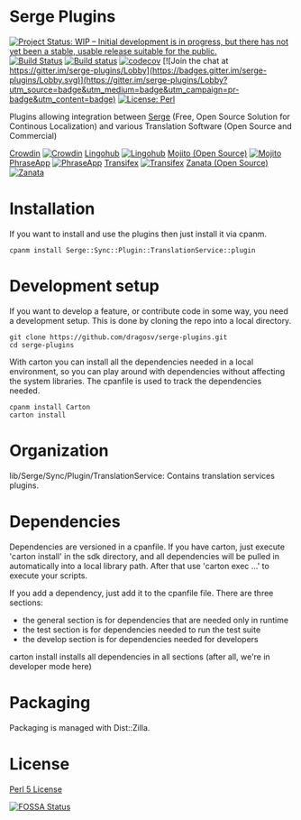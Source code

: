 Serge Plugins
============

[![Project Status: WIP – Initial development is in progress, but there has not yet been a stable, usable release suitable for the public.](http://www.repostatus.org/badges/latest/wip.svg)](http://www.repostatus.org/#wip) [![Build Status](https://img.shields.io/travis/dragosv/serge-plugins.svg?branch=master&label=linux+build)](https://travis-ci.org/dragosv/serge-plugins)
[![Build status](https://img.shields.io/appveyor/ci/dragosv/serge-plugins.svg?label=windows+build)](https://ci.appveyor.com/project/dragosv/serge-plugins/branch/master) [![codecov](https://codecov.io/gh/dragosv/serge-plugins/branch/master/graph/badge.svg)](https://codecov.io/gh/dragosv/serge-plugins)
[![Join the chat at https://gitter.im/serge-plugins/Lobby](https://badges.gitter.im/serge-plugins/Lobby.svg)](https://gitter.im/serge-plugins/Lobby?utm_source=badge&utm_medium=badge&utm_campaign=pr-badge&utm_content=badge) [![License: Perl](https://img.shields.io/badge/License-Perl-0298c3.svg)](https://dev.perl.org/licenses/)

Plugins allowing integration between [Serge](https://serge.io/) (Free, Open Source Solution for Continous Localization) and various Translation Software (Open Source and Commercial)

[Crowdin](https://crowdin.com/) [![Crowdin](https://img.shields.io/cpan/v/Serge-Sync-Plugin-TranslationService-crowdin.svg)](https://metacpan.org/release/Serge-Sync-Plugin-TranslationService-crowdin)
[Lingohub](https://www.lingohub.com/) [![Lingohub](https://img.shields.io/cpan/v/Serge-Sync-Plugin-TranslationService-lingohub.svg)](https://metacpan.org/release/Serge-Sync-Plugin-TranslationService-lingohub)
[Mojito (Open Source)](http://www.mojito.global/) [![Mojito](https://img.shields.io/cpan/v/Serge-Sync-Plugin-TranslationService-mojito.svg)](https://metacpan.org/release/Serge-Sync-Plugin-TranslationService-mojito)
[PhraseApp](https://phraseapp.com/) [![PhraseApp](https://img.shields.io/cpan/v/Serge-Sync-Plugin-TranslationService-phraseapp.svg)](https://metacpan.org/release/Serge-Sync-Plugin-TranslationService-phraseapp)
[Transifex](https://www.transifex.com/) [![Transifex](https://img.shields.io/cpan/v/Serge-Sync-Plugin-TranslationService-transifex.svg)](https://metacpan.org/release/Serge-Sync-Plugin-TranslationService-transifex)
[Zanata (Open Source)](http://zanata.org/) [![Zanata](https://img.shields.io/cpan/v/Serge-Sync-Plugin-TranslationService-zanata.svg)](https://metacpan.org/release/Serge-Sync-Plugin-TranslationService-zanata)

Installation
============

If you want to install and use the plugins then just install it via cpanm. 

```
cpanm install Serge::Sync::Plugin::TranslationService::plugin

```

Development setup
============

If you want to develop a feature, or contribute code in some way, you need a development setup. This is done by cloning
the repo into a local directory.

```
git clone https://github.com/dragosv/serge-plugins.git
cd serge-plugins
```

With carton you can install all the dependencies needed in a local environment, so you can play around with dependencies without
affecting the system libraries. The cpanfile is used to track the dependencies needed.

```
cpanm install Carton
carton install
```

Organization
============

lib/Serge/Sync/Plugin/TranslationService: Contains translation services plugins.

Dependencies
============

Dependencies are versioned in a cpanfile. If you have carton, just execute 'carton install' in the sdk directory, and all dependencies
will be pulled in automatically into a local library path. After that use 'carton exec ...' to execute your scripts.

If you add a dependency, just add it to the cpanfile file. There are three sections:

 - the general section is for dependencies that are needed only in runtime
 - the test section is for dependencies needed to run the test suite
 - the develop section is for dependencies needed for developers

carton install installs all dependencies in all sections (after all, we're in developer mode here) 

Packaging
============

Packaging is managed with Dist::Zilla.

License
============

[Perl 5 License](./LICENSE)

[![FOSSA Status](https://app.fossa.io/api/projects/git%2Bgithub.com%2Fdragosv%2Fserge-plugins.svg?type=large)](https://app.fossa.io/projects/git%2Bgithub.com%2Fdragosv%2Fserge-plugins?ref=badge_large)



